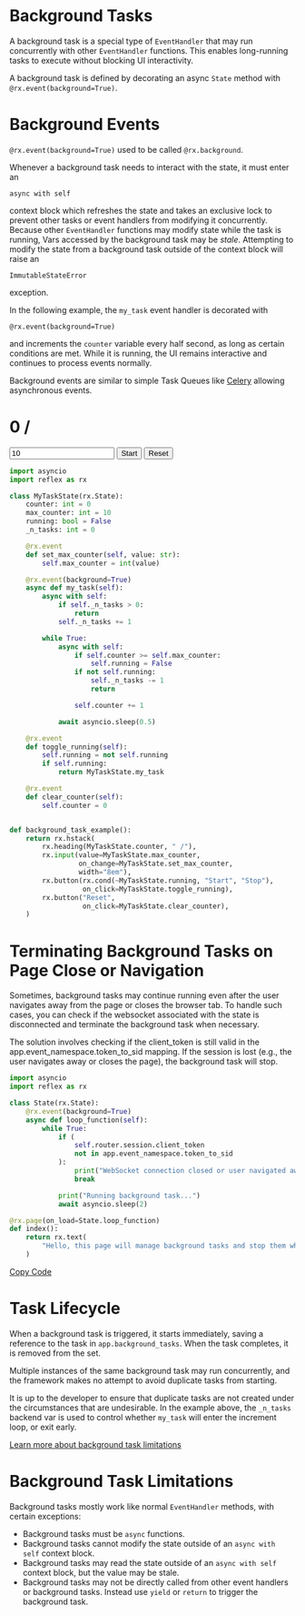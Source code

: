 # Background Tasks

A background task is a special type of `EventHandler` that may run concurrently with other `EventHandler` functions. This enables long-running tasks to execute without blocking UI interactivity.

A background task is defined by decorating an async `State` method with `@rx.event(background=True)`.

# Background Events

`@rx.event(background=True)` used to be called `@rx.background`.

Whenever a background task needs to interact with the state, it must enter an
```code-style
async with self
```
context block which refreshes the state and takes an
exclusive lock to prevent other tasks or event handlers from modifying it
concurrently. Because other `EventHandler` functions may modify state while the
task is running, Vars accessed by the background task may be *stale*. Attempting to modify the state from a background task outside of the context block will raise an
```code-style
ImmutableStateError
```
exception.

In the following example, the `my_task` event handler is decorated with
```code-style
@rx.event(background=True)
```
and increments the `counter` variable every half second, as
long as certain conditions are met. While it is running, the UI remains
interactive and continues to process events normally.

Background events are similar to simple Task Queues like [Celery](https://www.fullstackpython.com/celery.html) allowing asynchronous events.

# 0 /  
<input value="10">  
<button>Start</button>  
<button>Reset</button>

```python
import asyncio
import reflex as rx

class MyTaskState(rx.State):
    counter: int = 0
    max_counter: int = 10
    running: bool = False
    _n_tasks: int = 0

    @rx.event
    def set_max_counter(self, value: str):
        self.max_counter = int(value)

    @rx.event(background=True)
    async def my_task(self):
        async with self:
            if self._n_tasks > 0:
                return
            self._n_tasks += 1

        while True:
            async with self:
                if self.counter >= self.max_counter:
                    self.running = False
                if not self.running:
                    self._n_tasks -= 1
                    return

                self.counter += 1

            await asyncio.sleep(0.5)

    @rx.event
    def toggle_running(self):
        self.running = not self.running
        if self.running:
            return MyTaskState.my_task

    @rx.event
    def clear_counter(self):
        self.counter = 0


def background_task_example():
    return rx.hstack(
        rx.heading(MyTaskState.counter, " /"),
        rx.input(value=MyTaskState.max_counter,
                 on_change=MyTaskState.set_max_counter,
                 width="8em"),
        rx.button(rx.cond(~MyTaskState.running, "Start", "Stop"),
                  on_click=MyTaskState.toggle_running),
        rx.button("Reset",
                  on_click=MyTaskState.clear_counter),
    )
```

# Terminating Background Tasks on Page Close or Navigation

Sometimes, background tasks may continue running even after the user navigates away from the page or closes the browser tab. To handle such cases, you can check if the websocket associated with the state is disconnected and terminate the background task when necessary.

The solution involves checking if the client_token is still valid in the app.event_namespace.token_to_sid mapping. If the session is lost (e.g., the user navigates away or closes the page), the background task will stop.

```python
import asyncio
import reflex as rx

class State(rx.State):
    @rx.event(background=True)
    async def loop_function(self):
        while True:
            if (
                self.router.session.client_token
                not in app.event_namespace.token_to_sid
            ):
                print("WebSocket connection closed or user navigated away. Stopping background task.")
                break

            print("Running background task...")
            await asyncio.sleep(2)

@rx.page(on_load=State.loop_function)
def index():
    return rx.text(
        "Hello, this page will manage background tasks and stop them when the page is closed or navigated away."
    )
```

[Copy Code](#)

# Task Lifecycle

When a background task is triggered, it starts immediately, saving a reference to the task in `app.background_tasks`. When the task completes, it is removed from the set.

Multiple instances of the same background task may run concurrently, and the framework makes no attempt to avoid duplicate tasks from starting.

It is up to the developer to ensure that duplicate tasks are not created under the circumstances that are undesirable. In the example above, the `_n_tasks` backend var is used to control whether `my_task` will enter the increment loop, or exit early.

[Learn more about background task limitations](https://reflex.dev/docs/events/background-events/#background-task-limitations)

# Background Task Limitations

Background tasks mostly work like normal `EventHandler` methods, with certain exceptions:

- Background tasks must be `async` functions.
- Background tasks cannot modify the state outside of an `async with self` context block.
- Background tasks may read the state outside of an `async with self` context block, but the value may be stale.
- Background tasks may not be directly called from other event handlers or background tasks. Instead use `yield` or `return` to trigger the background task.